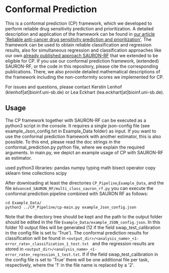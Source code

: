 # Conformal Prediction
This is a conformal prediction (CP) framework, which we developed to perform reliable drug sensitivity prediction and prioritization. A detailed description and application of the framework can be found in [our article 'Reliable anti-cancer drug sensitivity prediction and prioritization'](https://doi.org/10.1038/s41598-024-62956-6). The framework can be used to obtain reliable classification and regression results, also for simultaneous regression and classification approaches like our own [already published approach SAURON-RF](https://www.nature.com/articles/s41598-022-17609-x) that we extended to be eligible for CP. If you use our conformal prediction framework, (extended) SAURON-RF, or the code in this repository, please cite the corresponding publications. There, we also provide detailed mathematical descriptions of the framework including the non-conformity scores we implemented for CP.

For issues and questions, please contact Kerstin Lenhof (klenhof[at]bioinf.uni-sb.de) or Lea Eckhart (lea.eckhart[at]bioinf.uni-sb.de). 

## Usage

The CP framework together with SAURON-RF can be executed as a python3 script in the console. It requires a single json-config file (see example_Json_config.txt in Example_Data folder) as input. If you want to use the conformal prediction framework with another estimator, this is also possible. To this end, please read the doc strings in the conformal_prediction.py python file, where we explain the required arguments. In main.py, we depict an example usage of CP with SAURON-RF as estimator.

used python3 libraries: pandas numpy typing math bisect operator copy sklearn time collections scipy

After downloading at least the directories `CP_Pipeline`,`Example_Data`, and the file `Advanced_SAURON_RF/multi_class_sauron_rf.py` you can execute the conformal prediction pipeline combined with SAURON RF as follows: 
```
cd Example_Data/
python3 ../CP_Pipeline/cp-main.py example_Json_config.json
```
Note that the directory tree should be kept and the path to the output folder should be edited in the file `Example_Data/example_JSON_config.json`. In this folder 10 output files will be generated (12 if the field swap_test_calibration in the config file is set tu 'True'). The conformal prediction results for classification will be found in ```<output_dir>/<analysis_name>_<1-error_rate>_classification_1_test.txt ``` and the regression results are stored in ```<output_dir>/<analysis_name>_<1-error_rate>_regression_1_test.txt```. If if the field swap_test_calibration in the config file is set to 'True' there will be one additional file per task, respectively, where the '1' in the file name is replaced by a '2'.
